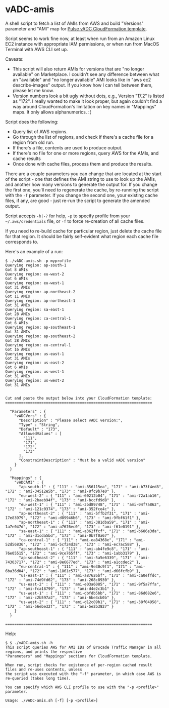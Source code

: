 # vADC-amis

A shell script to fetch a list of AMIs from AWS and build "Versions" parameter and "AMI" map for [Pulse vADC CloudFormation template](../Template).

Script seems to work fine now, at least when run from an Amazon Linux EC2 instance with appropriate IAM permissions, or when run from MacOS Terminal with AWS CLI set up.

Caveats:

- This script will also return AMIs for versions that are "no longer available" on Marketplace. I couldn't see any difference between what an "available" and "no longer available" AMI looks like in "aws ec2 describe-images" output. If you know how I can tell between them, please let me know.
- Version numbers look a bit ugly without dots, e.g., Version "17.2" is listed as "172". I really wanted to make it look proper, but again couldn't find a way around CloudFormation's limitation on key names in "Mappings" maps. It only allows alphanumerics. :(

Script does the following:
- Query list of AWS regions.
- Go through the list of regions, and check if there's a cache file for a region from old run.
- If there's a file, contents are used to produce output.
- If there's no file for one or more regions, query AWS for the AMIs, and cache results
- Once done with cache files, process them and produce the results.

There are a couple parameters you can change that are located at the start of the script - one that defines the AMI string to use to look up the AMIs, and another how many versions to generate the output for. If you change the first one, you'll need to regenerate the cache, by re-running the script with the `-f` parameter. If you change the second one, your existing cache files, if any, are good - just re-run the script to generate the amended output.

Script accepts `-h|-?` for help, `-p` to specify profile from your `~/.aws/credentials` file, or `-f` to force re-creation of all cache files.

If you need to re-build cache for particular region, just delete the cache file for that region. It should be fairly self-evident what region each cache file corresponds to.

Here's an example of a run:

```
$ ./vADC-amis.sh -p myprofile
Querying region: ap-south-1
Got 8 AMIs
Querying region: eu-west-2
Got 6 AMIs
Querying region: eu-west-1
Got 31 AMIs
Querying region: ap-northeast-2
Got 11 AMIs
Querying region: ap-northeast-1
Got 31 AMIs
Querying region: sa-east-1
Got 28 AMIs
Querying region: ca-central-1
Got 6 AMIs
Querying region: ap-southeast-1
Got 31 AMIs
Querying region: ap-southeast-2
Got 28 AMIs
Querying region: eu-central-1
Got 16 AMIs
Querying region: us-east-1
Got 31 AMIs
Querying region: us-east-2
Got 6 AMIs
Querying region: us-west-1
Got 31 AMIs
Querying region: us-west-2
Got 31 AMIs


Cut and paste the output below into your CloudFormation template:
=================================================================

  "Parameters" : {
    "vADCVers" : {
      "Description" : "Please select vADC version:",
      "Type" : "String",
      "Default" : "173",
      "AllowedValues" : [
        "111",
        "171",
        "172",
        "173"
      ],
      "ConstraintDescription" : "Must be a valid vADC version"
    }
  }

  "Mappings" : {
    "vADCAMI" : {
      "ap-south-1" : { "111" : "ami-856115ea", "171" : "ami-b73f4ed8", "172" : "ami-34512e5b", "173" : "ami-8fc9b7e0" },
      "eu-west-2" : { "111" : "ami-60212b04", "171" : "ami-72a1ab16", "172" : "ami-2baeb94f", "173" : "ami-bccfd9d8" },
      "eu-west-1" : { "111" : "ami-3bd89748", "171" : "ami-04f7a862", "172" : "ami-121c0374", "173" : "ami-352fce4c" },
      "ap-northeast-2" : { "111" : "ami-5ffb2f31", "171" : "ami-17e83979", "172" : "ami-d89946b6", "173" : "ami-9fbf61f1" },
      "ap-northeast-1" : { "111" : "ami-381dba59", "171" : "ami-1a7e047d", "172" : "ami-a7676ec0", "173" : "ami-f61e0191" },
      "sa-east-1" : { "111" : "ami-a362ffcf", "171" : "ami-b686e3da", "172" : "ami-d1cda5bd", "173" : "ami-0b7f0a67" },
      "ca-central-1" : { "111" : "ami-ea84368e", "171" : "ami-52d56836", "172" : "ami-5cf24d38", "173" : "ami-ec7ac588" },
      "ap-southeast-1" : { "111" : "ami-ab4fe9c8", "171" : "ami-76e05515", "172" : "ami-9ce765ff", "173" : "ami-1abb3179" },
      "ap-southeast-2" : { "111" : "ami-5a5e6339", "171" : "ami-74303717", "172" : "ami-8e6677ed", "173" : "ami-a1ccdec2" },
      "eu-central-1" : { "111" : "ami-9e30c9f1", "171" : "ami-6ba36d04", "172" : "ami-1861c577", "173" : "ami-d66fcfb9" },
      "us-east-1" : { "111" : "ami-a87626bf", "171" : "ami-ca0effdc", "172" : "ami-74d9fd62", "173" : "ami-268c8930" },
      "us-east-2" : { "111" : "ami-e03a6085", "171" : "ami-9f5a7ffa", "172" : "ami-fca18799", "173" : "ami-d4e2c3b1" },
      "us-west-1" : { "111" : "ami-dbfdb5bb", "171" : "ami-86d082e6", "172" : "ami-c2b597a2", "173" : "ami-6be4cb0b" },
      "us-west-2" : { "111" : "ami-d12c89b1", "171" : "ami-38f04958", "172" : "ami-56ebe32f", "173" : "ami-5e2b3827" }
    }
  }

=================================================================
```

Help:

```
$ $ ./vADC-amis.sh -h
This script queries AWS for AMI IDs of Brocade Traffic Manager in all regions, and prints the respective
"Parameters" and "Mappings" sections for CloudFormation template.

When run, script checks for existence of per-region cached result files and re-uses contents, unless
the script was executed with the "-f" parameter, in which case AWS is re-queried (takes long time).

You can specify which AWS CLI profile to use with the "-p <profile>" parameter.

Usage: ./vADC-amis.sh [-f] [-p <profile>]

```

